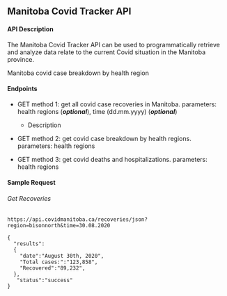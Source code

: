 
## Manitoba Covid Tracker API

#### API Description  
The Manitoba Covid Tracker API can be used to programmatically retrieve and analyze data relate to the current Covid situation in the Manitoba province.


Manitoba covid case breakdown by health region
#### Endpoints  
* GET method 1: get all covid case recoveries in Manitoba. parameters: health regions (***optional***), time (dd.mm.yyyy) (***optional***)
  * Description

* GET method 2: get covid case breakdown by health regions. parameters: health regions

* GET method 3: get covid deaths and hospitalizations. parameters: health regions

#### Sample Request
###### Get Recoveries
```
https://api.covidmanitoba.ca/recoveries/json?region=bisonnorth&time=30.08.2020
```
    {
      "results":
      {
        "date":"August 30th, 2020",
        "Total cases:":"123,858",
        "Recovered":"89,232",
      },
       "status":"success"
    }
